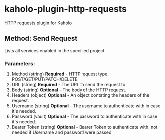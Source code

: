 # kaholo-plugin-http-requests
HTTP requests plugin for Kaholo

## Method: Send Request
Lists all services enabled in the specified project.

### Parameters:
1. Method (string) **Required** - HTTP request type. POST/GET/PUT/PATCH/DELETE
2. URL (string) **Required** - The URL to send the request to.
3. Body (string) **Optional** - The body of the HTTP request.
4. Headers (object) **Optional** - An object contating the headers of the request.
5. Username (string) **Optional** - The username to authenticate with in case it's needed.
6. Password (vault) **Optional** - The password to authenticate with in case it's needed.
7. Bearer Token (string) **Optional** - Bearer Token to authenticate with. not needed if Username and password were passed